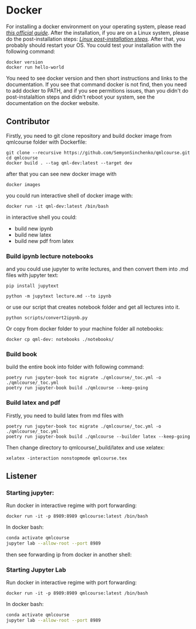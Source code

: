 # Docker

For installing a docker environment on your operating system, please read [_this official guide_](https://docs.docker.com/get-docker/). After the installation, if you are on a Linux system, please do the post-installation steps: [_Linux post-installation steps_](https://docs.docker.com/engine/install/linux-postinstall/). After that, you probably should restart your OS. You could test your installation with the following command:

```shell
docker version
docker run hello-world
```

You need to see docker version and then short instructions and links to the documentation. If you see that command docker is not find, then you need to add docker to PATH, and if you see permitions issues, than you didn't do post-instalaltion steps and didn't reboot your system, see the documentation on the docker website.

## Contributor

Firstly, you need to git clone repository and build docker image from qmlcourse folder with Dockerfile:

```
git clone --recursive https://github.com/SemyonSinchenko/qmlcourse.git
cd qmlcourse
docker build . --tag qml-dev:latest --target dev
```

after that you can see new docker image with

```shell
docker images
```

you could run interactive shell of docker image with:

```shell
docker run -it qml-dev:latest /bin/bash
```

in interactive shell you could:

- build new ipynb
- build new latex
- build new pdf from latex

### Build ipynb lecture notebooks

and you could use jupyter to write lectures, and then convert them into .md files with jupyter text:

```shell
pip install jupytext
```

```shell
python -m jupytext lecture.md --to ipynb
```

or use our script that creates notebook folder and get all lectures into it.

```shell
python scripts/convert2ipynb.py
```

Or copy from docker folder to your machine folder all notebooks:

```shell
docker cp qml-dev: notebooks ./notebooks/
```

### Build book

build the entire book into folder with following command:

```shell
poetry run jupyter-book toc migrate ./qmlcourse/_toc.yml -o ./qmlcourse/_toc.yml
poetry run jupyter-book build ./qmlcourse --keep-going
```

### Build latex and pdf

Firstly, you need to build latex from md files with

```shell
poetry run jupyter-book toc migrate ./qmlcourse/_toc.yml -o ./qmlcourse/_toc.yml
poetry run jupyter-book build ./qmlcourse --builder latex --keep-going
```

Then change directory to qmlcourse/\_build/latex and use xelatex:

```shell
xelatex -interaction nonstopmode qmlcourse.tex
```

## Listener

### Starting jupyter:

Run docker in interactive regime with port forwarding:

```shell
docker run -it -p 8989:8989 qmlcourse:latest /bin/bash
```

In docker bash:

```bash
conda activate qmlcourse
jupyter lab --allow-root --port 8989
```

then see forwarding ip from docker in another shell:

### Starting Jupyter Lab

Run docker in interactive regime with port forwarding:

```shell
docker run -it -p 8989:8989 qmlcourse:latest /bin/bash
```

In docker bash:

```bash
conda activate qmlcourse
jupyter lab --allow-root --port 8989
```

